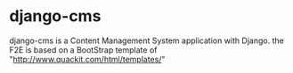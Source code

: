 # django-cms
django-cms is a Content Management System application with Django.
the F2E is based on a BootStrap template of "http://www.quackit.com/html/templates/"
